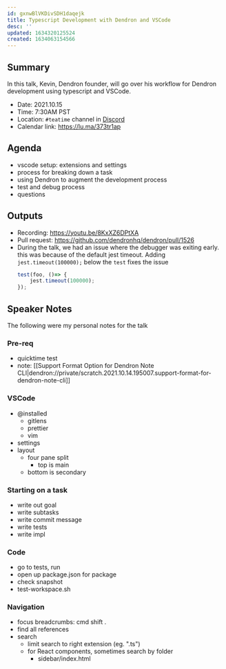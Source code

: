 ```yaml
---
id: gxnwBlVKDivSDH1daqejk
title: Typescript Development with Dendron and VSCode
desc: ''
updated: 1634320125524
created: 1634063154566
---
```



## Summary

In this talk, Kevin, Dendron founder, will go over his workflow for Dendron development using typescript and VSCode. 

- Date: 2021.10.15
- Time: 7:30AM PST
- Location: `#teatime` channel in [Discord](https://discord.gg/AE3NRw9)
- Calendar link: https://lu.ma/373tr1ap

## Agenda
- vscode setup: extensions and settings
- process for breaking down a task
- using Dendron to augment the development process
- test and debug process
- questions

## Outputs
- Recording: https://youtu.be/8KxXZ6DPtXA
- Pull request: https://github.com/dendronhq/dendron/pull/1526
- During the talk, we had an issue where the debugger was exiting early. this was because of the default jest timeout. Adding `jest.timeout(100000);`  below the `test` fixes the issue
    ```ts
    test(foo, ()=> {
        jest.timeout(100000);
    });
    ```

## Speaker Notes

The following were my personal notes for the talk

### Pre-req
- quicktime test
- note: [[Support Format Option for Dendron Note CLI|dendron://private/scratch.2021.10.14.195007.support-format-for-dendron-note-cli]]

### VSCode
- @installed
    - gitlens
    - prettier
    - vim
- settings
- layout
    - four pane split
        - top is main
    - bottom is secondary

### Starting on a task
- write out goal
- write subtasks
- write commit message
- write tests
- write impl

### Code
- go to tests, run 
- open up package.json for package
- check snapshot
- test-workspace.sh

### Navigation
- focus breadcrumbs: cmd shift . 
- find all references
- search
    - limit search to right extension (eg. ".ts")
    - for React components, sometimes search by folder 
        - sidebar/index.html

